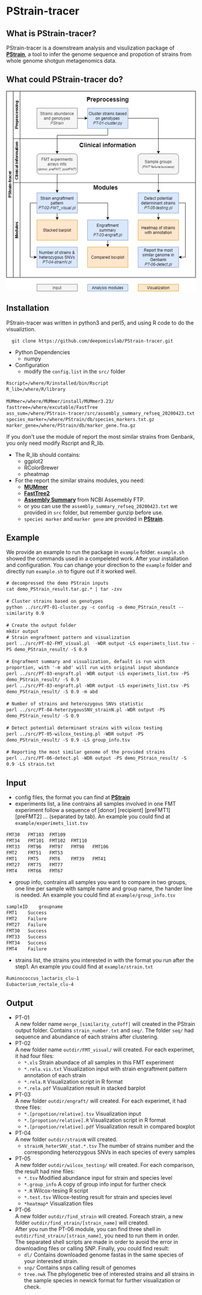 # PStrain-tracer
## What is PStrain-tracer?
PStrain-tracer is a downstream analysis and visulization package of [**PStrain**](https://github.com/wshuai294/PStrain), a tool to infer the genome sequence and propotion of strains from whole genome shotgun metagenomics data.
## What could PStrain-tracer do?
![flowchart](PStrain-tracer.png)
## Installation
PStrain-tracer was written in python3 and perl5, and using R code to do the visualiztion.
```
  git clone https://github.com/deepomicslab/PStrain-tracer.git
```
- Python Dependencies
  - numpy
- Configuration
  - modify the ```config.list``` in the ```src/``` folder
```
Rscript=/where/R/installed/bin/Rscript
R_lib=/where/R/library

MUMmer=/where/MUMmer/install/MUMmer3.23/
fasttree=/where/excutable/FastTree
ass_sum=/where/PStrain-tracer/src/assembly_summary_refseq_20200423.txt
species_marker=/where/PStrain/db/species_markers.txt.gz
marker_gene=/where/PStrain/db/marker_gene.fna.gz
```
If you don't use the module of report the most similar strains from Genbank, you only need modify Rscript and R_lib.
- The R_lib should contains:
  - ggplot2
  - RColorBrewer
  - pheatmap
- For the report the similar strains modules, you need:
  - [**MUMmer**](https://sourceforge.net/projects/mummer/files/mummer/3.23/MUMmer3.23.tar.gz/download)
  - [**FastTree2**](http://www.microbesonline.org/fasttree/)
  - [**Assembly Summary**](https://ftp.ncbi.nlm.nih.gov/genomes/refseq/bacteria/assembly_summary.txt) from NCBI Assemebly FTP.
  - or you can use the ```assembly_summary_refseq_20200423.txt``` we provided in ```src``` folder, but remember gunzip before use.
  - ```species marker``` and ```marker gene``` are provided in [**PStrain**](https://github.com/wshuai294/PStrain).

## Example
We provide an example to run the package in ```example``` folder. ```example.sh``` showed the commands used in a compeleted work.
After your installation and configuration. You can change your direction to the ```example``` folder and directly run ```example.sh``` to figure out if it worked well.
```
# decompressed the demo PStrain inputs
cat demo_PStrain_result.tar.gz.* | tar -zxv 

# Cluster strains based on genotypes
python ../src/PT-01-cluster.py -c config -o demo_PStrain_result --similarity 0.9

# Create the output folder
mkdir output
# Strain engraftment pattern and visualization
perl ../src/PT-02-FMT_visual.pl  -WDR output -LS experimets_list.tsv -PS demo_PStrain_result/ -S 0.9

# Engrafment summary and visualization, default is run with proportion, with '-m abd' will run with original input abundance
perl ../src/PT-03-engraft.pl -WDR output -LS experimets_list.tsv -PS demo_PStrain_result/ -S 0.9
perl ../src/PT-03-engraft.pl -WDR output -LS experimets_list.tsv -PS demo_PStrain_result/ -S 0.9 -m abd

# Number of strains and heterozygous SNVs statistic
perl ../src/PT-04-heterzygousSNV_strainN.pl -WDR output -PS demo_PStrain_result/ -S 0.9

# Detect potential determinant strains with wilcox testing
perl ../src/PT-05-wilcox_testing.pl -WDR output -PS demo_PStrain_result/ -S 0.9 -LS group_info.tsv

# Reporting the most similar genome of the provided strains
perl ../src/PT-06-detect.pl -WDR output -PS demo_PStrain_result/ -S 0.9 -LS strain.txt
```

## Input
- config files, the format you can find at [**PStrain**](https://github.com/wshuai294/PStrain)
- experiments list, a line contrains all samples involved in one FMT experiment follow a sequence of \[donor\] \[recipient\] \[preFMT1\] \[preFMT2\] ... (separated by tab). An example you could find at ```example/experimets_list.tsv```
```
FMT30	FMT103	FMT109
FMT34	FMT101	FMT102	FMT110
FMT33	FMT96	FMT97	FMT98	FMT106
FMT2	FMT51	FMT53
FMT1	FMT5	FMT6	FMT39	FMT41
FMT27	FMT75	FMT77
FMT4	FMT66	FMT67
```
- group info, contrains all samples you want to compare in two groups, one line per sample with sample name and group name, the hander line is needed. An example you could find at ```example/group_info.tsv```
```
sampleID	groupname
FMT1	Success
FMT2	Failure
FMT27	Failure
FMT30	Success
FMT33	Success
FMT34	Success
FMT4	Failure
```
- strains list, the strains you interested in with the format you run after the step1. An example you could find at ```example/strain.txt```
```
Ruminococcus_lactaris_clu-1
Eubacterium_rectale_clu-4
```

## Output
- PT-01  
A new folder name ```merge_[similarity_cutoff]``` will created in the PStrain output folder. Contains ```strain_number.txt``` and ```seq/```. The folder ```seq/``` had sequence and abundance of each strains after clustering.
- PT-02  
A new folder name ```outdir/FMT_visual/``` will created. For each experimet, it had four files: 
  - ```*.xls``` Strain abundace of all samples in this FMT experiment
  - ```*.rela.vis.txt``` Visualization input with strain engraftment pattern annotation of each strain
  - ```*.rela.R``` Visualization script in R format
  - ```*.rela.pdf``` Visualization result in stacked barplot
- PT-03  
A new folder ```outdir/engraft/``` will created. For each experimet, it had three files: 
  - ```*.[propotion/relative].tsv``` Visualization input
  - ```*.[propotion/relative].R``` Visualization script in R format 
  - ```*.[propotion/relative].pdf``` Visualization result in compared boxplot
- PT-04  
A new folder ```outdir/strainN``` will created.
  - ```strainN_heterSNV_stat.*.tsv``` The number of strains number and the corresponding heterozygous SNVs in each species of every samples
- PT-05  
A new folder ```outdir/wilcox_testing/``` will created. For each comparison, the result had nine files:
  - ```*.tsv``` Modified abundance input for strain and species level
  - ```*.group_info``` A copy of group info input for further check
  - ```*.R``` Wilcox-tesing R script
  - ```*.test.tsv``` Wilcox-testing result for strain and species level
  - ```*heatmap*``` Visualization files
- PT-06  
A new folder ```outdir/find_strain``` will created. Foreach strain, a new folder ```outdir/find_strain/[strain_name]``` will created.  
After you run the PT-06 module, you can find three shell in ```outdir/find_strain/[strain_name]```, you need to run them in order.  
The separated shell scripts are made in order to avoid the error in downloading files or calling SNP. Finally, you could find result:
  - ```dl/``` Contains downloaded genome fastas in the same species of your interested strain.
  - ```snp/``` Contains snps calling result of genomes
  - ```tree.nwk``` The phylogenetic tree of interested strains and all strains in the sample species in newick format for further visualization or check.
